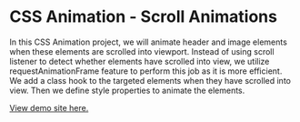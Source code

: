 # CSS Animation - Scroll Animations

In this CSS Animation project, we will animate header and image elements when these elements are scrolled into viewport. Instead of using scroll listener to detect whether elements have scrolled into view, we utilize requestAnimationFrame feature to perform this job as it is more efficient. We add a class hook to the targeted elements when they have scrolled into view. Then we define style properties to animate the elements.

[View demo site here.](http://edwinchen.co/css_animation_scroll_animation/)
